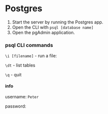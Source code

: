 # Postgres

1. Start the server by running the Postgres app.
2. Open the CLI with `psql [database name]`
3. Open the pgAdmin application.

### psql CLI commands

`\i [filename]` - run a file:

`\dt` - list tables

`\q` - quit

#### info

username: `Peter`

password: 

